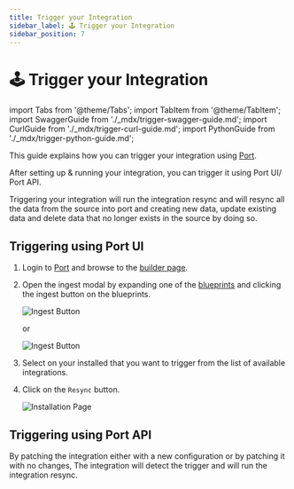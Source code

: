 ```yaml
---
title: Trigger your Integration
sidebar_label: 🕹️ Trigger your Integration
sidebar_position: 7
---
```


# 🕹️ Trigger your Integration

import Tabs from '@theme/Tabs';
import TabItem from '@theme/TabItem';
import SwaggerGuide from './\_mdx/trigger-swagger-guide.md';
import CurlGuide from './\_mdx/trigger-curl-guide.md';
import PythonGuide from './\_mdx/trigger-python-guide.md';

This guide explains how you can trigger your integration using [Port](https://app.getport.io).

After setting up & running your integration, you can trigger it using Port UI/ Port API.

Triggering your integration will run the integration resync and will resync all the data from the source into port and
creating new data, update existing data and delete data that no longer exists in the source by doing so.

## Triggering using Port UI

1. Login to [Port](https://app.getport.io) and browse to the [builder page](https://app.getport.io/dev-portal).

2. Open the ingest modal by expanding one of the [blueprints](https://docs.getport.io/build-your-software-catalog/define-your-data-model/setup-blueprint/) and clicking the ingest button on the blueprints.

   ![Ingest Button](@site/static/img/ingest-button-1.png)

   or

   ![Ingest Button](@site/static/img/ingest-button-2.png)

3. Select on your installed that you want to trigger from the list of available integrations.
4. Click on the `Resync` button.

   ![Installation Page](@site/static/img/resync-button.png)

## Triggering using Port API

By patching the integration either with a new configuration or by patching it with no changes, The integration will
detect the trigger and will run the integration resync.

<Tabs>
    <TabItem value="swagger" label="Swagger" default>
        <SwaggerGuide/>
    </TabItem>
    <TabItem value="curl" label="cURL">
        <CurlGuide/>
    </TabItem>
    <TabItem value="python" label="Python">
        <PythonGuide/>
    </TabItem>
</Tabs>
